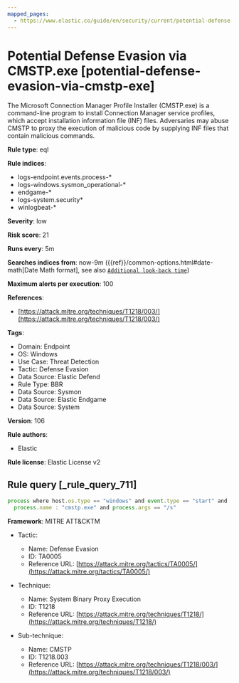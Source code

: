 ```yaml
---
mapped_pages:
  - https://www.elastic.co/guide/en/security/current/potential-defense-evasion-via-cmstp-exe.html
---
```


# Potential Defense Evasion via CMSTP.exe [potential-defense-evasion-via-cmstp-exe]

The Microsoft Connection Manager Profile Installer (CMSTP.exe) is a command-line program to install Connection Manager service profiles, which accept installation information file (INF) files. Adversaries may abuse CMSTP to proxy the execution of malicious code by supplying INF files that contain malicious commands.

**Rule type**: eql

**Rule indices**:

* logs-endpoint.events.process-*
* logs-windows.sysmon_operational-*
* endgame-*
* logs-system.security*
* winlogbeat-*

**Severity**: low

**Risk score**: 21

**Runs every**: 5m

**Searches indices from**: now-9m ({{ref}}/common-options.html#date-math[Date Math format], see also [`Additional look-back time`](docs-content://solutions/security/detect-and-alert/create-detection-rule.md#rule-schedule))

**Maximum alerts per execution**: 100

**References**:

* [https://attack.mitre.org/techniques/T1218/003/](https://attack.mitre.org/techniques/T1218/003/)

**Tags**:

* Domain: Endpoint
* OS: Windows
* Use Case: Threat Detection
* Tactic: Defense Evasion
* Data Source: Elastic Defend
* Rule Type: BBR
* Data Source: Sysmon
* Data Source: Elastic Endgame
* Data Source: System

**Version**: 106

**Rule authors**:

* Elastic

**Rule license**: Elastic License v2

## Rule query [_rule_query_711]

```js
process where host.os.type == "windows" and event.type == "start" and
  process.name : "cmstp.exe" and process.args == "/s"
```

**Framework**: MITRE ATT&CKTM

* Tactic:

    * Name: Defense Evasion
    * ID: TA0005
    * Reference URL: [https://attack.mitre.org/tactics/TA0005/](https://attack.mitre.org/tactics/TA0005/)

* Technique:

    * Name: System Binary Proxy Execution
    * ID: T1218
    * Reference URL: [https://attack.mitre.org/techniques/T1218/](https://attack.mitre.org/techniques/T1218/)

* Sub-technique:

    * Name: CMSTP
    * ID: T1218.003
    * Reference URL: [https://attack.mitre.org/techniques/T1218/003/](https://attack.mitre.org/techniques/T1218/003/)



